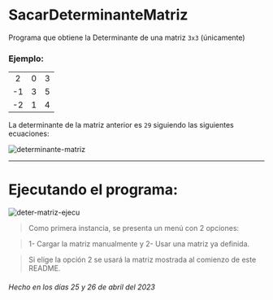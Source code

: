 # SacarDeterminanteMatriz

Programa que obtiene la Determinante de una matriz `3x3` (únicamente)

### Ejemplo:
||||
| :---: | :---: | :---: |
| 2 | 0 | 3 |
| -1 | 3 | 5 |
| -2 | 1 | 4 |

La determinante de la matriz anterior es `29` siguiendo las siguientes ecuaciones:

![determinante-matriz](https://user-images.githubusercontent.com/72027738/234708835-1dd25789-d80e-4de9-8bd9-354978452bb7.png)

---

# Ejecutando el programa:

![deter-matriz-ejecu](https://user-images.githubusercontent.com/72027738/234709657-1b5d5c6f-d3a9-4e65-b91d-8e84509b171d.png)

> Como primera instancia, se presenta un menú con 2 opciones: 

> 1- Cargar la matriz manualmente y 2- Usar una matriz ya definida.

> Si elige la opción 2 se usará la matriz mostrada al comienzo de este README.

###### Hecho en los días 25 y 26 de abril del 2023
